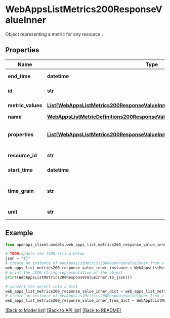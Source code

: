 # WebAppsListMetrics200ResponseValueInner

Object representing a metric for any resource .

## Properties

Name | Type | Description | Notes
------------ | ------------- | ------------- | -------------
**end_time** | **datetime** | Metric end time. | [optional] [readonly] 
**id** | **str** | Resource Id. | [optional] [readonly] 
**metric_values** | [**List[WebAppsListMetrics200ResponseValueInnerMetricValuesInner]**](WebAppsListMetrics200ResponseValueInnerMetricValuesInner.md) | Metric values. | [optional] [readonly] 
**name** | [**WebAppsListMetricDefinitions200ResponseValueInnerPropertiesName**](WebAppsListMetricDefinitions200ResponseValueInnerPropertiesName.md) |  | [optional] 
**properties** | [**List[WebAppsListMetrics200ResponseValueInnerMetricValuesInnerPropertiesInner]**](WebAppsListMetrics200ResponseValueInnerMetricValuesInnerPropertiesInner.md) | Resource metric properties collection. | [optional] [readonly] 
**resource_id** | **str** | Metric resource Id. | [optional] [readonly] 
**start_time** | **datetime** | Metric start time. | [optional] [readonly] 
**time_grain** | **str** | Metric granularity. E.g PT1H, PT5M, P1D | [optional] [readonly] 
**unit** | **str** | Metric unit. | [optional] [readonly] 

## Example

```python
from openapi_client.models.web_apps_list_metrics200_response_value_inner import WebAppsListMetrics200ResponseValueInner

# TODO update the JSON string below
json = "{}"
# create an instance of WebAppsListMetrics200ResponseValueInner from a JSON string
web_apps_list_metrics200_response_value_inner_instance = WebAppsListMetrics200ResponseValueInner.from_json(json)
# print the JSON string representation of the object
print(WebAppsListMetrics200ResponseValueInner.to_json())

# convert the object into a dict
web_apps_list_metrics200_response_value_inner_dict = web_apps_list_metrics200_response_value_inner_instance.to_dict()
# create an instance of WebAppsListMetrics200ResponseValueInner from a dict
web_apps_list_metrics200_response_value_inner_from_dict = WebAppsListMetrics200ResponseValueInner.from_dict(web_apps_list_metrics200_response_value_inner_dict)
```
[[Back to Model list]](../README.md#documentation-for-models) [[Back to API list]](../README.md#documentation-for-api-endpoints) [[Back to README]](../README.md)


